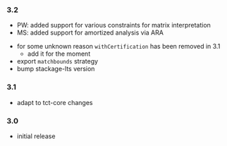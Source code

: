 ### 3.2 

  * PW: added support for various constraints for matrix interpretation
  * MS: added support for amortized analysis via ARA 
  - for some unknown reason `withCertification` has been removed in 3.1
      - add it for the moment
  - export `matchbounds` strategy
  - bump stackage-lts version

### 3.1

  - adapt to tct-core changes

### 3.0

  - initial release

